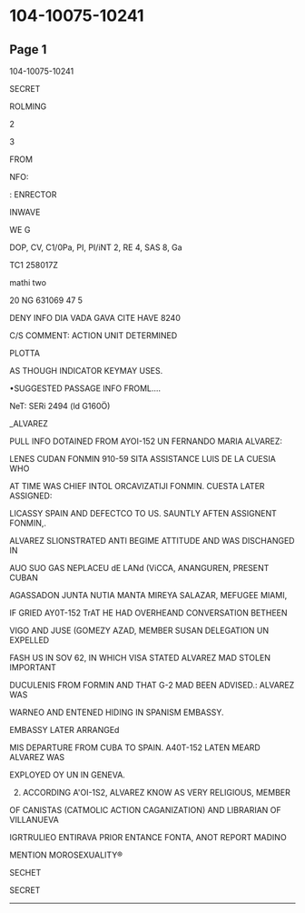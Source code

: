 # 104-10075-10241

## Page 1

104-10075-10241

SECRET

ROLMING

2

3

FROM

NFO:

: ENRECTOR

INWAVE

WE G

DOP, CV, C1/0Pa, PI, PI/iNT 2, RE 4, SAS 8, Ga

TC1 258017Z

mathi two

20 NG 631069 47 5

DENY INFO DIA VADA GAVA CITE HAVE 8240

C/S COMMENT: ACTION UNIT DETERMINED

PLOTTA

AS THOUGH INDICATOR KEYMAY USES.

•SUGGESTED PASSAGE INFO FROML....

NeT: SERi 2494 (ld G160Ö)

_ALVAREZ

PULL INFO DOTAINED FROM AYOI-152 UN FERNANDO MARIA ALVAREZ:

LENES CUDAN FONMIN 910-59 SITA ASSISTANCE LUIS DE LA CUESIA WHO

AT TIME WAS CHIEF INTOL ORCAVIZATIJI FONMIN. CUESTA LATER ASSIGNED:

LICASSY SPAIN AND DEFECTCO TO US. SAUNTLY AFTEN ASSIGNENT FONMIN,.

ALVAREZ SLIONSTRATED ANTI BEGIME ATTITUDE AND WAS DISCHANGED IN

AUO SUO GAS NEPLACEU dE LANd (ViCCA, ANANGUREN, PRESENT CUBAN

AGASSADON JUNTA NUTIA MANTA MIREYA SALAZAR, MEFUGEE MIAMI,

IF GRIED AY0T-152 TrAT HE HAD OVERHEAND CONVERSATION BETHEEN

VIGO AND JUSE (GOMEZY AZAD, MEMBER SUSAN DELEGATION UN EXPELLED

FASH US IN SOV 62, IN WHICH VISA STATED ALVAREZ MAD STOLEN IMPORTANT

DUCULENIS FROM FORMIN AND THAT G-2 MAD BEEN ADVISED.: ALVAREZ WAS

WARNEO AND ENTENED HIDING IN SPANISM EMBASSY.

EMBASSY LATER ARRANGEd

MIS DEPARTURE FROM CUBA TO SPAIN. A40T-152 LATEN MEARD ALVAREZ WAS

EXPLOYED OY UN IN GENEVA.

2. ACCORDING A'OI-1S2, ALVAREZ KNOW AS VERY RELIGIOUS, MEMBER

OF CANISTAS (CATMOLIC ACTION CAGANIZATION) AND LIBRARIAN OF VILLANUEVA

IGRTRULIEO ENTIRAVA PRIOR ENTANCE FONTA, ANOT REPORT MADINO

MENTION MOROSEXUALITY®

SECHET

SECRET

---

